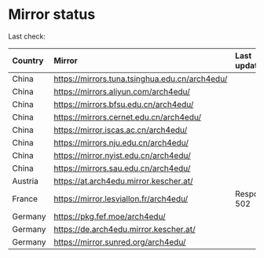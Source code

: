 <script src="./time.js"></script>
# Mirror status
Last check: <script type="text/javascript">localize(1703222257.7762706);</script>

|Country|Mirror|Last update|
|:------|:-----|:----------|
|China|https://mirrors.tuna.tsinghua.edu.cn/arch4edu/|<script type="text/javascript">localize(1703183452);</script>|
|China|https://mirrors.aliyun.com/arch4edu/|<script type="text/javascript">localize(1703183452);</script>|
|China|https://mirrors.bfsu.edu.cn/arch4edu/|<script type="text/javascript">localize(1703183452);</script>|
|China|https://mirrors.cernet.edu.cn/arch4edu/|<script type="text/javascript">localize(1703183452);</script>|
|China|https://mirror.iscas.ac.cn/arch4edu/|<script type="text/javascript">localize(1703183452);</script>|
|China|https://mirrors.nju.edu.cn/arch4edu/|<script type="text/javascript">localize(1703183452);</script>|
|China|https://mirror.nyist.edu.cn/arch4edu/|<script type="text/javascript">localize(1703183452);</script>|
|China|https://mirrors.sau.edu.cn/arch4edu/|<script type="text/javascript">localize(1703183452);</script>|
|Austria|https://at.arch4edu.mirror.kescher.at/|<script type="text/javascript">localize(1703183452);</script>|
|France|https://mirror.lesviallon.fr/arch4edu/|Response 502|
|Germany|https://pkg.fef.moe/arch4edu/|<script type="text/javascript">localize(1703183452);</script>|
|Germany|https://de.arch4edu.mirror.kescher.at/|<script type="text/javascript">localize(1703183452);</script>|
|Germany|https://mirror.sunred.org/arch4edu/|<script type="text/javascript">localize(1703183452);</script>|

<script src="./tablefilter/tablefilter.js"></script>
<script src="./table.js"></script>